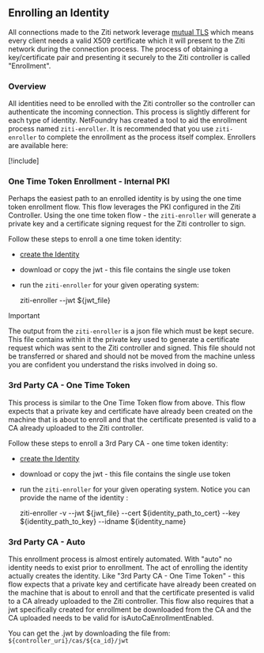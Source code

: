 ## Enrolling an Identity

All connections made to the Ziti network leverage [mutual TLS](https://en.wikipedia.org/wiki/Mutual_authentication)
which means every client needs a valid X509 certificate which it will present to the Ziti network during the connection
process. The process of obtaining a key/certificate pair and presenting it securely to the Ziti controller is called
"Enrollment".

### Overview

All identities need to be enrolled with the Ziti controller so the controller can authenticate the incoming connection.
This process is slightly different for each type of identity. NetFoundry has created a tool to aid the enrollment
process named `ziti-enroller`. It is recommended that you use `ziti-enroller` to complete the enrollment as the
process itself complex. Enrollers are available here:

[!include[](../downloads/enroller.md)]

### One Time Token Enrollment - Internal PKI

Perhaps the easiest path to an enrolled identity is by using the one time token enrollment flow. This flow leverages the
PKI configured in the Ziti Controller.  Using the one time token flow - the `ziti-enroller` will generate a private key
and a certificate signing request for the Ziti controller to sign.

Follow these steps to enroll a one time token identity:

* [create the Identity](./creating.md)
* download or copy the jwt - this file contains the single use token
* run the `ziti-enroller` for your given operating system:

    ziti-enroller --jwt ${jwt_file}

> [!IMPORTANT]
> The output from the `ziti-enroller` is a json file which must be kept secure. This file contains within it the private key
> used to generate a certificate request which was sent to the Ziti controller and signed.  This file should not be
> transferred or shared and should not be moved from the machine unless you are confident you understand the risks
> involved in doing so.

### 3rd Party CA - One Time Token

This process is similar to the One Time Token flow from above. This flow expects that a private key and certificate have
already been created on the machine that is about to enroll and that the certificate presented is valid to a CA already
uploaded to the Ziti controller.

Follow these steps to enroll a 3rd Pary CA - one time token identity:

* [create the Identity](./creating.md)
* download or copy the jwt - this file contains the single use token
* run the `ziti-enroller` for your given operating system. Notice you can provide the name of the identity :

    ziti-enroller -v --jwt ${jwt_file} --cert ${identity_path_to_cert} --key ${identity_path_to_key} --idname ${identity_name}

### 3rd Party CA - Auto

This enrollment process is almost entirely automated. With "auto" no identity needs to exist prior to enrollment. The
act of enrolling the identity actually creates the identity.  Like "3rd Party CA - One Time Token" - this flow expects
that a private key and certificate have already been created on the machine that is about to enroll and that the
certificate presented is valid to a CA already uploaded to the Ziti controller. This flow also requires that a jwt
specifically created for enrollment be downloaded from the CA and the CA uploaded needs to be valid for
isAutoCaEnrollmentEnabled.

You can get the .jwt by downloading the file from:  `${controller_uri}/cas/${ca_id}/jwt`
